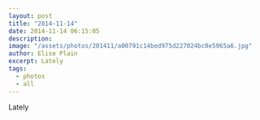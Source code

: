 ```yaml
---
layout: post
title: "2014-11-14"
date: 2014-11-14 06:15:05
description: 
image: "/assets/photos/201411/a00791c14bed975d227024bc0e5965a6.jpg"
author: Elise Plain
excerpt: Lately
tags: 
  - photos
  - all
---
```


Lately
<p></p>
